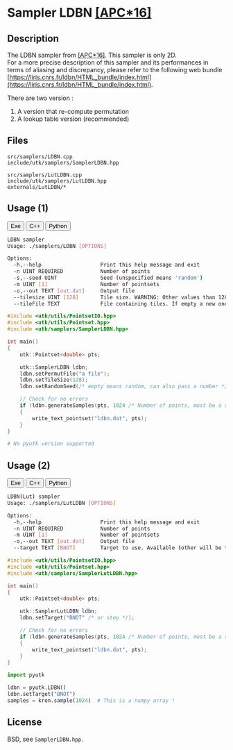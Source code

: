 # Sampler LDBN [[APC*16]](https://liris.cnrs.fr/ldbn/)

## Description

The LDBN sampler from [[APC*16]](https://liris.cnrs.fr/ldbn). This sampler is only 2D.  
For a more precise description of this sampler and its performances in terms of aliasing and discrepancy, please refer to the following web bundle [https://liris.cnrs.fr/ldbn/HTML_bundle/index.html](https://liris.cnrs.fr/ldbn/HTML_bundle/index.html).

There are two version : 

1. A version that re-compute permutation
2. A lookup table version (recommended)

## Files

```
src/samplers/LDBN.cpp  
include/utk/samplers/SamplerLDBN.hpp
```

```
src/samplers/LutLDBN.cpp  
include/utk/samplers/LutLDBN.hpp
externals/LutLDBN/*
```

## Usage (1)

<button class="tablink exebutton" onclick="openCode('exe', this)" markdown="1">Exe</button> 
<button class="tablink cppbutton" onclick="openCode('cpp', this)" markdown="1">C++</button> 
<button class="tablink pybutton" onclick="openCode('py', this)" markdown="1">Python</button> 
<br/>
  

<div class="exe tabcontent">

```bash
LDBN sampler
Usage: ./samplers/LDBN [OPTIONS]

Options:
  -h,--help                   Print this help message and exit
  -n UINT REQUIRED            Number of points
  -s,--seed UINT              Seed (unspecified means 'random')
  -m UINT [1]                 Number of pointsets
  -o,--out TEXT [out.dat]     Output file
  --tilesize UINT [128]       Tile size. WARNING: Other values than 128 might not be properly supported for random generation.
  --tileFile TEXT             File containing tiles. If empty a new one will be generated on the fly. Tilesize must be set accordingly.
```

</div>

<div class="cpp tabcontent">

```  cpp
#include <utk/utils/PointsetIO.hpp>
#include <utk/utils/Pointset.hpp>
#include <utk/samplers/SamplerLDBN.hpp>

int main()
{
    utk::Pointset<double> pts;

    utk::SamplerLDBN ldbn;
    ldbn.setPermutFile("a file");
    ldbn.setTileSize(128);
    ldbn.setRandomSeed(/* empty means random, can also pass a number */);

    // Check for no errors
    if (ldbn.generateSamples(pts, 1024 /* Number of points, must be a squared */))
    {
        write_text_pointset("ldbn.dat", pts);
    }
}
```  

</div>

<div class="py tabcontent">

``` python
# No pyutk version supported
```  

</div>

## Usage (2)

<button class="tablink exebutton" onclick="openCode('exe', this)" markdown="1">Exe</button> 
<button class="tablink cppbutton" onclick="openCode('cpp', this)" markdown="1">C++</button> 
<button class="tablink pybutton" onclick="openCode('py', this)" markdown="1">Python</button> 
<br/>
  

<div class="exe tabcontent">

```bash
LDBN(Lut) sampler
Usage: ./samplers/LutLDBN [OPTIONS]

Options:
  -h,--help                   Print this help message and exit
  -n UINT REQUIRED            Number of points
  -m UINT [1]                 Number of pointsets
  -o,--out TEXT [out.dat]     Output file
  --target TEXT [BNOT]        Target to use. Available (other will be treaded as BNOT): BNOT, STEP,
```

</div>

<div class="cpp tabcontent">

```  cpp
#include <utk/utils/PointsetIO.hpp>
#include <utk/utils/Pointset.hpp>
#include <utk/samplers/SamplerLutLDBN.hpp>

int main()
{
    utk::Pointset<double> pts;

    utk::SamplerLutLDBN ldbn;
    ldbn.setTarget("BNOT" /* or step */);

    // Check for no errors
    if (ldbn.generateSamples(pts, 1024 /* Number of points, must be a squared */))
    {
        write_text_pointset("ldbn.dat", pts);
    }
}
```  

</div>

<div class="py tabcontent">

``` python
import pyutk

ldbn = pyutk.LDBN()
ldbn.setTarget("BNOT")
samples = kron.sample(1024)  # This is a numpy array !
```  

</div>

## License

BSD, see `SamplerLDBN.hpp`.


